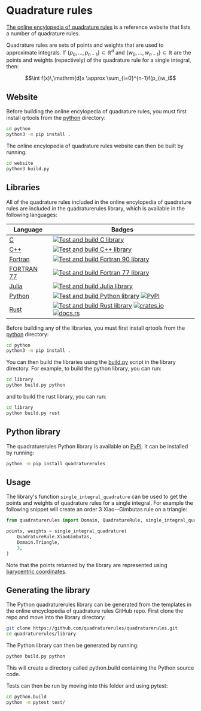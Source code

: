 # Quadrature rules

[The online encylopedia of quadrature rules](https://quadraturerules.org) is a reference website that lists a number of quadrature rules.

Quadrature rules are sets of points and weights that are used to approximate integrals. If $\{p_0,\dots,p_{n-1}\}\subset\mathbb{R}^d$ and $\{w_0,\dots,w_{n-1}\}\subset\mathbb{R}$
are the points and weights (repectively) of the quadrature rule for a single integral, then:

$$\int f(x)\,\mathrm{d}x \approx \sum_{i=0}^{n-1}f(p_i)w_i$$

## Website

Before building the online encylopedia of quadrature rules, you must first install qrtools
from the [python](python) directory:
```bash
cd python
python3 -m pip install .
```

The online encylopedia of quadrature rules website can then be built by running:

```bash
cd website
python3 build.py
```
## Libraries

All of the quadrature rules included in the online encylopedia of quadrature rules are included in the quadraturerules library, which is available in the following languages:

| Language                                      | Badges |
| --------------------------------------------- | ------ |
| [C](https://quadraturerules.org/libraries/c.html)             | [![Test and build C library](https://github.com/quadraturerules/quadraturerules/actions/workflows/library-c.yml/badge.svg)](https://github.com/quadraturerules/quadraturerules/actions/workflows/library-c.yml) |
| [C++](https://quadraturerules.org/libraries/cpp.html)         | [![Test and build C++ library](https://github.com/quadraturerules/quadraturerules/actions/workflows/library-cpp.yml/badge.svg)](https://github.com/quadraturerules/quadraturerules/actions/workflows/library-cpp.yml) |
| [Fortran](https://quadraturerules.org/libraries/fortran90.html) | [![Test and build Fortran 90 library](https://github.com/quadraturerules/quadraturerules/actions/workflows/library-fortran90.yml/badge.svg)](https://github.com/quadraturerules/quadraturerules/actions/workflows/library-fortran90.yml) |
| [FORTRAN 77](https://quadraturerules.org/libraries/fortran77.html) | [![Test and build Fortran 77 library](https://github.com/quadraturerules/quadraturerules/actions/workflows/library-fortran77.yml/badge.svg)](https://github.com/quadraturerules/quadraturerules/actions/workflows/library-fortran77.yml) |
| [Julia](https://quadraturerules.org/libraries/julia.html)     | [![Test and build Julia library](https://github.com/quadraturerules/quadraturerules/actions/workflows/library-julia.yml/badge.svg)](https://github.com/quadraturerules/quadraturerules/actions/workflows/library-julia.yml) |
| [Python](https://quadraturerules.org/libraries/python.html)   | [![Test and build Python library](https://github.com/quadraturerules/quadraturerules/actions/workflows/library-python.yml/badge.svg)](https://github.com/quadraturerules/quadraturerules/actions/workflows/library-python.yml) [![PyPI](https://img.shields.io/pypi/v/quadraturerules?color=blue&label=PyPI&logo=pypi&logoColor=white)](https://pypi.org/project/quadraturerules/) |
| [Rust](https://quadraturerules.org/libraries/rust.html)       | [![Test and build Rust library](https://github.com/quadraturerules/quadraturerules/actions/workflows/library-rust.yml/badge.svg)](https://github.com/quadraturerules/quadraturerules/actions/workflows/library-rust.yml) [![crates.io](https://img.shields.io/crates/v/quadraturerules?color=blue&logo=Rust&logoColor=white)](https://crates.io/crates/quadraturerules/) [![docs.rs](https://img.shields.io/docsrs/quadraturerules?logo=Docs.rs&logoColor=white)](https://docs.rs/quadraturerules/) |

Before building any of the libraries, you must first install qrtools
from the [python](python) directory:
```bash
cd python
python3 -m pip install .
```

You can then build the libraries using the [build.py](library/build.py) script in the library directory.
For example, to build the python library, you can run:

```bash
cd library
python build.py python
```

and to build the rust library, you can run:

```bash
cd library
python build.py rust
```

## Python library

The quadraturerules Python library is available on [PyPI](https://pypi.org/project/quadraturerules/).
It can be installed by running:

```bash
python -m pip install quadraturerules
```

## Usage

The library's function `single_integral_quadrature` can be used to get the points and weights
of quadrature rules for a single integral. For example the following snippet will create an
order 3 Xiao--Gimbutas rule on a triangle:

```python
from quadraturerules import Domain, QuadratureRule, single_integral_quadrature

points, weights = single_integral_quadrature(
    QuadratureRule.XiaoGimbutas,
    Domain.Triangle,
    3,
)
```

Note that the points returned by the library are represented using
[barycentric coordinates](/barycentric.md).

## Generating the library
The Python quadraturerules library can be generated from the templates in the online encyclopedia
of quadrature rules GitHub repo. First clone the repo and move into the library directory:

```bash
git clone https://github.com/quadraturerules/quadraturerules.git
cd quadraturerules/library
```

The Python library can then be generated by running:

```bash
python build.py python
```

This will create a directory called python.build containing the Python source code.

Tests can then be run by moving into this folder and using pytest:

```bash
cd python.build
python -m pytest test/
```

